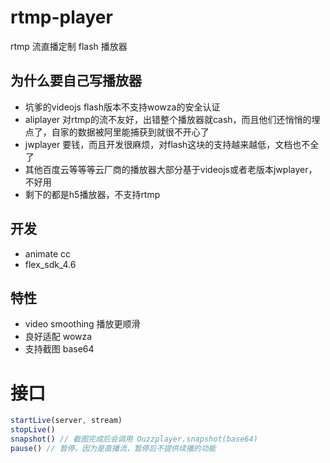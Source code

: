 # rtmp-player

rtmp 流直播定制 flash 播放器

## 为什么要自己写播放器

- 坑爹的videojs flash版本不支持wowza的安全认证
- aliplayer 对rtmp的流不友好，出错整个播放器就cash，而且他们还悄悄的埋点了，自家的数据被阿里能捕获到就很不开心了
- jwplayer 要钱，而且开发很麻烦，对flash这块的支持越来越低，文档也不全了
- 其他百度云等等等云厂商的播放器大部分基于videojs或者老版本jwplayer，不好用
- 剩下的都是h5播放器，不支持rtmp

## 开发

- animate cc
- flex_sdk_4.6

## 特性

- video smoothing 播放更顺滑
- 良好适配 wowza
- 支持截图 base64

# 接口

```js
startLive(server, stream)
stopLive()
snapshot() // 截图完成后会调用 Ouzzplayer.snapshot(base64)
pause() // 暂停，因为是直播流，暂停后不提供续播的功能
```
